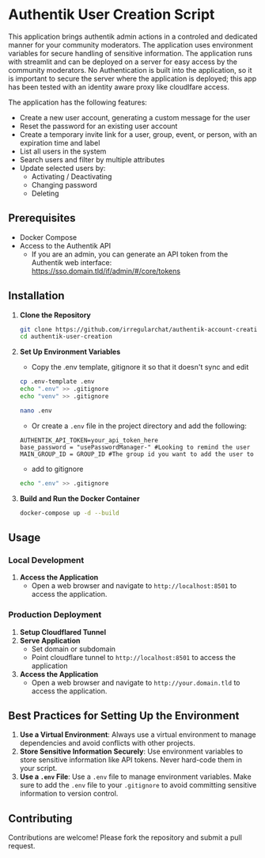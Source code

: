 # Authentik User Creation Script

This application brings authentik admin actions in a controled and dedicated manner for your community moderators. The application uses environment variables for secure handling of sensitive information. The application runs with streamlit and can be deployed on a server for easy access by the community moderators. No Authentication is built into the application, so it is important to secure the server where the application is deployed; this app has been tested with an identity aware proxy like cloudlfare access.

The application has the following features:
- Create a new user account, generating a custom message for the user
- Reset the password for an existing user account
- Create a temporary invite link for a user, group, event, or person, with an expiration time and label
- List all users in the system
- Search users and filter by multiple attributes
- Update selected users by:
   - Activating / Deactivating
   - Changing password
   - Deleting


## Prerequisites

- Docker Compose
- Access to the Authentik API
   - If you are an admin, you can generate an API token from the Authentik web interface: https://sso.domain.tld/if/admin/#/core/tokens
## Installation

1. **Clone the Repository**
   ```bash
   git clone https://github.com/irregularchat/authentik-account-creation.git
   cd authentik-user-creation
   ```

2. **Set Up Environment Variables**
   - Copy the .env template, gitignore it so that it doesn't sync and edit
   ```bash
   cp .env-template .env
   echo ".env" >> .gitignore
   echo "venv" >> .gitignore

   nano .env
   ```
   - Or create a `.env` file in the project directory and add the following:
   ```env
   AUTHENTIK_API_TOKEN=your_api_token_here
   base_password = "usePasswordManager-" #Looking to remind the user 
   MAIN_GROUP_ID = GROUP_ID #The group id you want to add the user to    
   ```
     - add to gitignore

    ```bash
    echo ".env" >> .gitignore
    ```
3. **Build and Run the Docker Container**
   ```bash
   docker-compose up -d --build
   ```
## Usage

### Local Development
1. **Access the Application**
   - Open a web browser and navigate to `http://localhost:8501` to access the application.

### Production Deployment
1. **Setup Cloudflared Tunnel**
2. **Serve Application**
   - Set domain or subdomain 
   - Point cloudflare tunnel to  `http://localhost:8501` to access the application
3. **Access the Application**
   - Open a web browser and navigate to `http://your.domain.tld` to access the application.

## Best Practices for Setting Up the Environment

1. **Use a Virtual Environment**: Always use a virtual environment to manage dependencies and avoid conflicts with other projects.
2. **Store Sensitive Information Securely**: Use environment variables to store sensitive information like API tokens. Never hard-code them in your script.
3. **Use a `.env` File**: Use a `.env` file to manage environment variables. Make sure to add the `.env` file to your `.gitignore` to avoid committing sensitive information to version control.


## Contributing

Contributions are welcome! Please fork the repository and submit a pull request.
